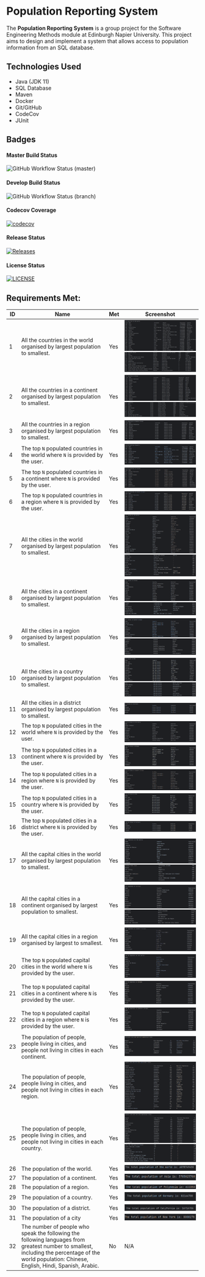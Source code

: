 # Population Reporting System

The **Population Reporting System** is a group project for the Software Engineering Methods module at Edinburgh Napier University.
This project aims to design and implement a system that allows access to population information from an SQL database.

## Technologies Used

- Java (JDK 11)
- SQL Database
- Maven
- Docker
- Git/GitHub
- CodeCov
- JUnit

## Badges

#### Master Build Status
![GitHub Workflow Status (master)](https://img.shields.io/github/actions/workflow/status/Alanna-Mc/population-reporting-system/main.yml?branch=master)

#### Develop Build Status
![GitHub Workflow Status (branch)](https://img.shields.io/github/actions/workflow/status/Alanna-Mc/population-reporting-system/main.yml?branch=develop)

#### Codecov Coverage
[![codecov](https://codecov.io/gh/Alanna-Mc/population-reporting-system/graph/badge.svg?token=S9P990Z9TP)](https://codecov.io/gh/Alanna-Mc/population-reporting-system)

#### Release Status
[![Releases](https://img.shields.io/github/release/Alanna-Mc/population-reporting-system/all.svg?style=flat-square)](https://github.com/Alanna-Mc/population-reporting-system/releases)

#### License Status
[![LICENSE](https://img.shields.io/github/license/Alanna-Mc/population-reporting-system.svg?style=flat-square)](https://github.com/Alanna-Mc/population-reporting-system/blob/LICENSE)

## Requirements Met:

| ID  | Name                                                                                                                                                                                               | Met | Screenshot                                                                                                                       |
|-----|----------------------------------------------------------------------------------------------------------------------------------------------------------------------------------------------------|-----|----------------------------------------------------------------------------------------------------------------------------------|
| 1   | All the countries in the world organised by largest population to smallest.                                                                                                                        | Yes | ![ID1_screenshot](docs/requirements_screenshots/ID_1.1.png)<br/> ![ID1_screenshot](docs/requirements_screenshots/ID_1.2.png)     |
| 2   | All the countries in a continent organised by largest population to smallest.                                                                                                                      | Yes | ![ID2_screenshot](docs/requirements_screenshots/ID_2.1.png)<br/> ![ID2_screenshot](docs/requirements_screenshots/ID_2.2.png)     |
| 3   | All the countries in a region organised by largest population to smallest.                                                                                                                         | Yes | ![ID3_screenshot](docs/requirements_screenshots/ID_3.png)                                                                        |
| 4   | The top `N` populated countries in the world where `N` is provided by the user.                                                                                                                    | Yes | ![ID4_screenshot](docs/requirements_screenshots/ID_4.png)                                                                        |
| 5   | The top `N` populated countries in a continent where `N` is provided by the user.                                                                                                                  | Yes | ![ID5_screenshot](docs/requirements_screenshots/ID_5.png)                                                                        |
| 6   | The top `N` populated countries in a region where `N` is provided by the user.                                                                                                                     | Yes | ![ID6_screenshot](docs/requirements_screenshots/ID_6.png)                                                                        |
| 7   | All the cities in the world organised by largest population to smallest.                                                                                                                           | Yes | ![ID7_screenshot](docs/requirements_screenshots/ID_7.1.png)<br/> ![ID7_screenshot](docs/requirements_screenshots/ID_7.2.png)     |
| 8   | All the cities in a continent organised by largest population to smallest.                                                                                                                         | Yes | ![ID8_screenshot](docs/requirements_screenshots/ID_8.1.png)<br/> ![ID8_screenshot](docs/requirements_screenshots/ID_8.2.png)     |
| 9   | All the cities in a region organised by largest population to smallest.                                                                                                                            | Yes | ![ID9_screenshot](docs/requirements_screenshots/ID_9.1.png)<br/> ![ID9_screenshot](docs/requirements_screenshots/ID_9.2.png)     |
| 10  | All the cities in a country organised by largest population to smallest.                                                                                                                           | Yes | ![ID10_screenshot](docs/requirements_screenshots/ID_10.1.png)<br/> ![ID10_screenshot](docs/requirements_screenshots/ID_10.2.png) |
| 11  | All the cities in a district organised by largest population to smallest.                                                                                                                          | Yes | ![ID11_screenshot](docs/requirements_screenshots/ID_11.png)                                                                      |
| 12  | The top `N` populated cities in the world where `N` is provided by the user.                                                                                                                       | Yes | ![ID12_screenshot](docs/requirements_screenshots/ID_12.png)                                                                      |
| 13  | The top `N` populated cities in a continent where `N` is provided by the user.                                                                                                                     | Yes | ![ID13_screenshot](docs/requirements_screenshots/ID_13.png)                                                                      |
| 14  | The top `N` populated cities in a region where `N` is provided by the user.                                                                                                                        | Yes | ![ID14_screenshot](docs/requirements_screenshots/ID_14.png)                                                                      |
| 15  | The top `N` populated cities in a country where `N` is provided by the user.                                                                                                                       | Yes | ![ID15_screenshot](docs/requirements_screenshots/ID_15.png)                                                                      |
| 16  | The top `N` populated cities in a district where `N` is provided by the user.                                                                                                                      | Yes | ![ID16_screenshot](docs/requirements_screenshots/ID_16.png)                                                                      |
| 17  | All the capital cities in the world organised by largest population to smallest.                                                                                                                   | Yes | ![ID17_screenshot](docs/requirements_screenshots/ID_17.1.png)<br/> ![ID17_screenshot](docs/requirements_screenshots/ID_17.2.png) |
| 18  | All the capital cities in a continent organised by largest population to smallest.                                                                                                                 | Yes | ![ID18_screenshot](docs/requirements_screenshots/ID_18.1.png)<br/> ![ID18_screenshot](docs/requirements_screenshots/ID_18.2.png) |
| 19  | All the capital cities in a region organised by largest to smallest.                                                                                                                               | Yes | ![ID19_screenshot](docs/requirements_screenshots/ID_19.png)                                                                      |
| 20  | The top `N` populated capital cities in the world where `N` is provided by the user.                                                                                                               | Yes | ![ID20_screenshot](docs/requirements_screenshots/ID_20.png)                                                                      |
| 21  | The top `N` populated capital cities in a continent where `N` is provided by the user.                                                                                                             | Yes | ![ID21_screenshot](docs/requirements_screenshots/ID_21.png)                                                                      |
| 22  | The top `N` populated capital cities in a region where `N` is provided by the user.                                                                                                                | Yes | ![ID22_screenshot](docs/requirements_screenshots/ID_22.png)                                                                      |
| 23  | The population of people, people living in cities, and people not living in cities in each continent.                                                                                              | Yes | ![ID23_screenshot](docs/requirements_screenshots/ID_23.png)                                                                      |
| 24  | The population of people, people living in cities, and people not living in cities in each region.                                                                                                 | Yes | ![ID24_screenshot](docs/requirements_screenshots/ID_24.png)                                                                      |
| 25  | The population of people, people living in cities, and people not living in cities in each country.                                                                                                | Yes | ![ID25_screenshot](docs/requirements_screenshots/ID_25.1.png)<br/> ![ID25_screenshot](docs/requirements_screenshots/ID_25.2.png) |
| 26  | The population of the world.                                                                                                                                                                       | Yes | ![ID26_screenshot](docs/requirements_screenshots/ID_26.png)                                                                      |
| 27  | The population of a continent.                                                                                                                                                                     | Yes | ![ID27_screenshot](docs/requirements_screenshots/ID_27.png)                                                                      |
| 28  | The population of a region.                                                                                                                                                                        | Yes | ![ID28_screenshot](docs/requirements_screenshots/ID_28.png)                                                                      |
| 29  | The population of a country.                                                                                                                                                                       | Yes | ![ID29_screenshot](docs/requirements_screenshots/ID_29.png)                                                                      |
| 30  | The population of a district.                                                                                                                                                                      | Yes | ![ID30_screenshot](docs/requirements_screenshots/ID_30.png)                                                                      |
| 31  | The population of a city                                                                                                                                                                           | Yes | ![ID31_screenshot](docs/requirements_screenshots/ID_31.png)                                                                      |
| 32  | The number of people who speak the following the following languages from greatest number to smallest, including the percentage of the world population: Chinese, English, Hindi, Spanish, Arabic. | No  | N/A                                                                                                                              |